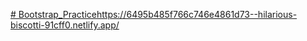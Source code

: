 [# Bootstrap_Practice](https://6495b485f766c746e4861d73--hilarious-biscotti-91cff0.netlify.app/)https://6495b485f766c746e4861d73--hilarious-biscotti-91cff0.netlify.app/
